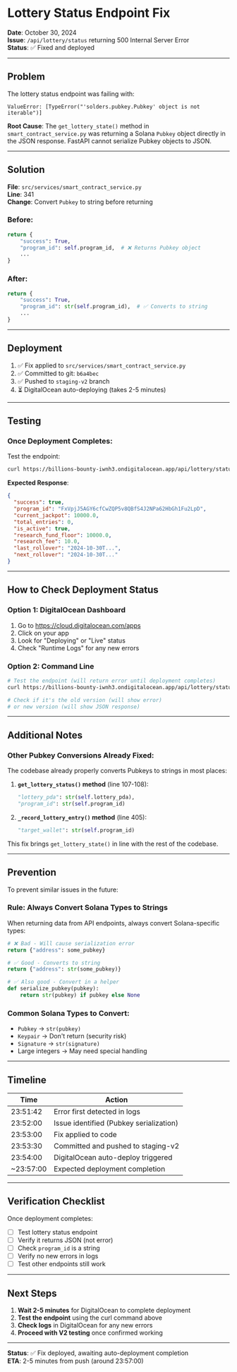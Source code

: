 # Lottery Status Endpoint Fix

**Date**: October 30, 2024  
**Issue**: `/api/lottery/status` returning 500 Internal Server Error  
**Status**: ✅ Fixed and deployed

---

## Problem

The lottery status endpoint was failing with:
```
ValueError: [TypeError("'solders.pubkey.Pubkey' object is not iterable")]
```

**Root Cause**: The `get_lottery_state()` method in `smart_contract_service.py` was returning a Solana `Pubkey` object directly in the JSON response. FastAPI cannot serialize Pubkey objects to JSON.

---

## Solution

**File**: `src/services/smart_contract_service.py`  
**Line**: 341  
**Change**: Convert `Pubkey` to string before returning

### Before:
```python
return {
    "success": True,
    "program_id": self.program_id,  # ❌ Returns Pubkey object
    ...
}
```

### After:
```python
return {
    "success": True,
    "program_id": str(self.program_id),  # ✅ Converts to string
    ...
}
```

---

## Deployment

1. ✅ Fix applied to `src/services/smart_contract_service.py`
2. ✅ Committed to git: `b6a4bec`
3. ✅ Pushed to `staging-v2` branch
4. ⏳ DigitalOcean auto-deploying (takes 2-5 minutes)

---

## Testing

### Once Deployment Completes:

Test the endpoint:
```bash
curl https://billions-bounty-iwnh3.ondigitalocean.app/api/lottery/status
```

**Expected Response**:
```json
{
  "success": true,
  "program_id": "FxVpjJ5AGY6cfCwZQP5v8QBfS4J2NPa62HbGh1Fu2LpD",
  "current_jackpot": 10000.0,
  "total_entries": 0,
  "is_active": true,
  "research_fund_floor": 10000.0,
  "research_fee": 10.0,
  "last_rollover": "2024-10-30T...",
  "next_rollover": "2024-10-30T..."
}
```

---

## How to Check Deployment Status

### Option 1: DigitalOcean Dashboard
1. Go to https://cloud.digitalocean.com/apps
2. Click on your app
3. Look for "Deploying" or "Live" status
4. Check "Runtime Logs" for any new errors

### Option 2: Command Line
```bash
# Test the endpoint (will return error until deployment completes)
curl https://billions-bounty-iwnh3.ondigitalocean.app/api/lottery/status

# Check if it's the old version (will show error)
# or new version (will show JSON response)
```

---

## Additional Notes

### Other Pubkey Conversions Already Fixed:

The codebase already properly converts Pubkeys to strings in most places:

1. **`get_lottery_status()` method** (line 107-108):
   ```python
   "lottery_pda": str(self.lottery_pda),
   "program_id": str(self.program_id)
   ```

2. **`_record_lottery_entry()` method** (line 405):
   ```python
   "target_wallet": str(self.program_id)
   ```

This fix brings `get_lottery_state()` in line with the rest of the codebase.

---

## Prevention

To prevent similar issues in the future:

### Rule: Always Convert Solana Types to Strings

When returning data from API endpoints, always convert Solana-specific types:

```python
# ❌ Bad - Will cause serialization error
return {"address": some_pubkey}

# ✅ Good - Converts to string
return {"address": str(some_pubkey)}

# ✅ Also good - Convert in a helper
def serialize_pubkey(pubkey):
    return str(pubkey) if pubkey else None
```

### Common Solana Types to Convert:
- `Pubkey` → `str(pubkey)`
- `Keypair` → Don't return (security risk)
- `Signature` → `str(signature)`
- Large integers → May need special handling

---

## Timeline

| Time | Action |
|------|--------|
| 23:51:42 | Error first detected in logs |
| 23:52:00 | Issue identified (Pubkey serialization) |
| 23:53:00 | Fix applied to code |
| 23:53:30 | Committed and pushed to staging-v2 |
| 23:54:00 | DigitalOcean auto-deploy triggered |
| ~23:57:00 | Expected deployment completion |

---

## Verification Checklist

Once deployment completes:

- [ ] Test lottery status endpoint
- [ ] Verify it returns JSON (not error)
- [ ] Check `program_id` is a string
- [ ] Verify no new errors in logs
- [ ] Test other endpoints still work

---

## Next Steps

1. **Wait 2-5 minutes** for DigitalOcean to complete deployment
2. **Test the endpoint** using the curl command above
3. **Check logs** in DigitalOcean for any new errors
4. **Proceed with V2 testing** once confirmed working

---

**Status**: ✅ Fix deployed, awaiting auto-deployment completion  
**ETA**: 2-5 minutes from push (around 23:57:00)



